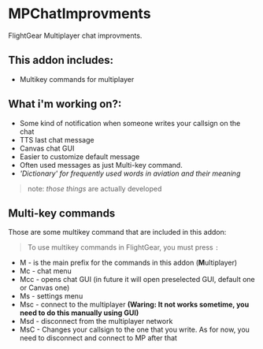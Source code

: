 # MPChatImprovments
FlightGear Multiplayer chat improvments.
## This addon includes:
- Multikey commands for multiplayer

## What i'm working on?:

- Some kind of notification when someone writes your callsign on the chat
- TTS last chat message
- Canvas chat GUI
- Easier to customize default message
- Often used messages as just Multi-key command.
- _'Dictionary' for frequently used words in aviation and their meaning_
> note: _those things_ are actually developed

## Multi-key commands
Those are some multikey command that are included in this addon:
> To use multikey commands in FlightGear, you must press `:`
- M - is the main prefix for the commands in this addon (**M**ultiplayer)
- Mc - chat menu
- Mcc - opens chat GUI (in future it will open preselected GUI, default one or Canvas one)
- Ms - settings menu
- Msc - connect to the multiplayer **(Waring: It not works sometime, you need to do this manually using GUI)**
- Msd - disconnect from the multiplayer network
- MsC<callsign> - Changes your callsign to the one that you write. As for now, you need to disconnect and connect to MP after that
 

